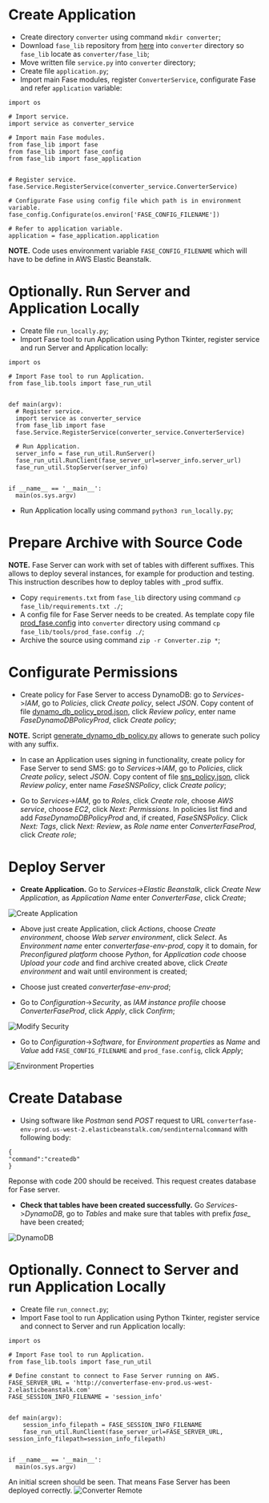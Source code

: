 # Create Application

  * Create directory `converter` using command `mkdir converter`;
  * Download `fase_lib` repository from [here](https://github.com/igushev/fase_lib) into `converter` directory so
  `fase_lib` locate as `converter/fase_lib`;
  * Move written file `service.py` into `converter` directory;
  * Create file `application.py`;
  * Import main Fase modules, register `ConverterService`, configurate Fase and refer `application` variable:

```
import os

# Import service.
import service as converter_service

# Import main Fase modules.
from fase_lib import fase
from fase_lib import fase_config
from fase_lib import fase_application


# Register service.
fase.Service.RegisterService(converter_service.ConverterService)

# Configurate Fase using config file which path is in environment variable. 
fase_config.Configurate(os.environ['FASE_CONFIG_FILENAME'])

# Refer to application variable. 
application = fase_application.application
```
 
**NOTE.** Code uses environment variable `FASE_CONFIG_FILENAME` which will have to be define in AWS Elastic
Beanstalk.

# Optionally. Run Server and Application Locally

  * Create file `run_locally.py`;
  * Import Fase tool to run Application using Python Tkinter, register service and run Server and Application locally:

```
import os

# Import Fase tool to run Application.
from fase_lib.tools import fase_run_util


def main(argv):
  # Register service.
  import service as converter_service
  from fase_lib import fase
  fase.Service.RegisterService(converter_service.ConverterService)

  # Run Application.
  server_info = fase_run_util.RunServer()
  fase_run_util.RunClient(fase_server_url=server_info.server_url)
  fase_run_util.StopServer(server_info)


if __name__ == '__main__':
  main(os.sys.argv)
```

  * Run Application locally using command `python3 run_locally.py`;

# Prepare Archive with Source Code

**NOTE.** Fase Server can work with set of tables with different suffixes. This allows to deploy several instances, for
example for production and testing. This instruction describes how to deploy tables with _prod suffix.

  * Copy `requirements.txt` from `fase_lib` directory using command `cp fase_lib/requirements.txt ./`;
  * A config file for Fase Server needs to be created. As template copy file
  [prod_fase.config](https://github.com/igushev/fase_lib/blob/master/tools/prod_fase.config) into `converter`
  directory using command `cp fase_lib/tools/prod_fase.config ./`;
  * Archive the source using command `zip -r Converter.zip *`;
  
# Configurate Permissions

  * Create policy for Fase Server to access DynamoDB: go to *Services*->*IAM*, go to *Policies*, click *Create policy*,
  select *JSON*. Copy content of file
  [dynamo_db_policy_prod.json](https://github.com/igushev/fase_lib/blob/master/tools/dynamo_db_policy_prod.json),
  click *Review policy*, enter name *FaseDynamoDBPolicyProd*, click *Create policy*;

**NOTE.** Script
[generate_dynamo_db_policy.py](https://github.com/igushev/fase_lib/blob/master/tools/generate_dynamo_db_policy.py)
allows to generate such policy with any suffix.

  * In case an Application uses signing in functionality, create policy for Fase Server to send SMS: go to
  *Services*->*IAM*, go to *Policies*, click *Create policy*, select *JSON*. Copy content of file
  [sns_policy.json](https://github.com/igushev/fase_lib/blob/master/tools/sns_policy.json), click *Review policy*,
  enter name *FaseSNSPolicy*, click *Create policy*;

  * Go to *Services*->*IAM*, go to *Roles*, click *Create role*, choose *AWS service*, choose *EC2*,
  click *Next: Permissions*. In policies list find and add *FaseDynamoDBPolicyProd* and, if created, *FaseSNSPolicy*.
  Click *Next: Tags*, click *Next: Review*, as *Role name* enter *ConverterFaseProd*, click *Create role*;

# Deploy Server

  * **Create Application.** Go to *Services->Elastic Beanstalk*, click *Create New Application*, as *Application Name*
  enter *ConverterFase*, click *Create*;
  <img alt='Create Application' src='../images/converter_server/create_application.png'>
  
  * Above just create Application, click *Actions*, choose *Create environment*, choose *Web server environment*,
  click *Select*. As *Environment name* enter *converterfase-env-prod*, copy it to domain, for *Preconfigured platform*
  choose *Python*, for *Application code* choose *Upload your code* and find archive created above, click
  *Create environment* and wait until environment is created;
  
  * Choose just created *converterfase-env-prod*;
  
  * Go to *Configuration*->*Security*, as *IAM instance profile* choose *ConverterFaseProd*, click *Apply*,
  click *Confirm*;
  <img alt='Modify Security' src='../images/converter_server/modify_security.png'>
  
  * Go to *Configuration*->*Software*, for *Environment properties* as *Name* and *Value* add
  `FASE_CONFIG_FILENAME` and `prod_fase.config`, click *Apply*;
  <img alt='Environment Properties' src='../images/converter_server/environment_properties.png'>

# Create Database

  * Using software like *Postman* send *POST* request to URL
  `converterfase-env-prod.us-west-2.elasticbeanstalk.com/sendinternalcommand` with following body:

```
{
"command":"createdb"
}
```

  Reponse with code 200 should be received. This request creates database for Fase server.

  * **Check that tables have been created successfully.** Go *Services*->*DynamoDB*, go to *Tables* and make sure that
  tables with prefix *fase_* have been created;
  <img alt='DynamoDB' src='../images/converter_server/dynamo_db.png'>
  

# Optionally. Connect to Server and run Application Locally

  * Create file `run_connect.py`;
  * Import Fase tool to run Application using Python Tkinter, register service and connect to Server and run
  Application locally:

```
import os

# Import Fase tool to run Application.
from fase_lib.tools import fase_run_util

# Define constant to connect to Fase Server running on AWS.
FASE_SERVER_URL = 'http://converterfase-env-prod.us-west-2.elasticbeanstalk.com'
FASE_SESSION_INFO_FILENAME = 'session_info'


def main(argv):
    session_info_filepath = FASE_SESSION_INFO_FILENAME
    fase_run_util.RunClient(fase_server_url=FASE_SERVER_URL, session_info_filepath=session_info_filepath)


if __name__ == '__main__':
  main(os.sys.argv)
```

An initial screen should be seen. That means Fase Server has been deployed correctly.
<img alt='Converter Remote' src='../images/converter_server/converter_remote.png'>


